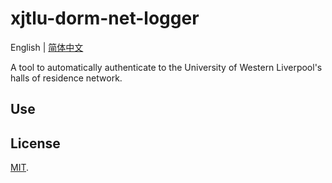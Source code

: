 # xjtlu-dorm-net-logger

English | [简体中文](https://github.com/mafuka/xjtlu-dorm-net-logger/blob/main/README.zh-CN.md) 

A tool to automatically authenticate to the University of Western Liverpool's halls of residence network. 

## Use



## License

[MIT](https://github.com/mafuka/xjtlu-dorm-net-logger/blob/main/LICENSE).